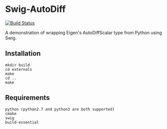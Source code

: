 # Swig-AutoDiff

[![Build Status](https://travis-ci.org/rdeits/swig-autodiff.svg?branch=master)](https://travis-ci.org/rdeits/swig-autodiff)

A demonstration of wrapping Eigen's AutoDiffScalar type from Python using Swig.

## Installation

	mkdir build
	cd externals
	make
	cd ..
	make

## Requirements

	python (python2.7 and python3 are both supported)
	cmake
	swig
	build-essential

